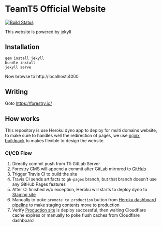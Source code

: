 # TeamT5 Official Website 

[![Build Status](https://travis-ci.org/teamt5-it/official-website.svg?branch=master)](https://travis-ci.org/teamt5-it/official-website)

This website is powered by jekyll

## Installation

```bash
gem install jekyll
bundle install
jekyll serve
```

Now browse to http://localhost:4000

## Writing

Goto https://forestry.io/

## How works

This repository is use Heroku dyno app to deploy for multi domains website,
to make sure to handles well the redirection of pages,
we use [nginx buildpack](https://github.com/heroku/heroku-buildpack-nginx.git) to makes flexible to design the website.

### CI/CD Flow

1. Directly commit push from T5 GitLab Server
2. Forestry CMS will append a commit after GitLab mirrored to [GitHub](https://github.com/teamt5-it/official-website)
3. Trigger Travis CI to build the site
4. Travis CI sends artifacts to `gh-pages` branch, but that branch doesn't use any GitHub Pages features
5. After CI finished w/o exception, Heroku will starts to deploy dyno to [Staging site](https://t5-official-website-staging.herokuapp.com/)
6. Manually to poke `promote to production` button from [Heroku dashboard pipeline](https://dashboard.heroku.com/pipelines/f8615cfc-15ed-4744-a2a4-43ff93b8e22a) to make staging contents move to production
7. Verify [Production site](https://t5-official-website-production.herokuapp.com/) is deploy successful, then waiting Cloudflare cache expires or manually to poke flush caches from Cloudflare dashboard
